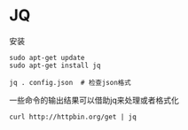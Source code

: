 # JQ

安装

```shell
sudo apt-get update
sudo apt-get install jq
```

```shell
jq . config.json  # 检查json格式
```

一些命令的输出结果可以借助jq来处理或者格式化

```shell
curl http://httpbin.org/get | jq
```
